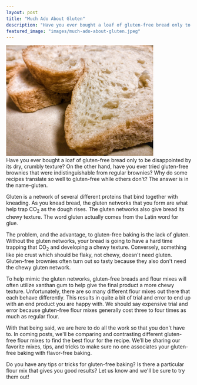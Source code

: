 ```yaml
---
layout: post
title: "Much Ado About Gluten"
description: "Have you ever bought a loaf of gluten-free bread only to be disappointed by its dry, crumbly texture? On the other hand, have you ever tried gluten-free brownies that were indistinguishable from regular brownies? Why do some recipes translate so well to gluten-free while others don't? The answer is in the name-gluten."
featured_image: "images/much-ado-about-gluten.jpeg"
---
```

<img src="/images/much-ado-about-gluten.jpeg" width="400"><br>
Have you ever bought a loaf of gluten-free bread only to be disappointed by its dry, crumbly texture? On the other hand, have you ever tried gluten-free brownies that were indistinguishable from regular brownies? Why do some recipes translate so well to gluten-free while others don't? The answer is in the name-gluten.

Gluten is a network of several different proteins that bind together with kneading. As you knead bread, the gluten networks that you form are what help trap CO<sub>2</sub> as the dough rises. The gluten networks also give bread its chewy texture. The word gluten actually comes from the Latin word for glue.

The problem, and the advantage, to gluten-free baking is the lack of gluten. Without the gluten networks, your bread is going to have a hard time trapping that CO<sub>2</sub> and developing a chewy texture. Conversely, something like pie crust which should be flaky, not chewy, doesn't need gluten. Gluten-free brownies often turn out so tasty because they also don't need the chewy gluten network.

To help mimic the gluten networks, gluten-free breads and flour mixes will often utilize xanthan gum to help give the final product a more chewy texture. Unfortunately, there are so many different flour mixes out there that each behave differently. This results in quite a bit of trial and error to end up with an end product you are happy with. We should say expensive trial and error because gluten-free flour mixes generally cost three to four times as much as regular flour.

With that being said, we are here to do all the work so that you don't have to. In coming posts, we'll be comparing and contrasting different gluten-free flour mixes to find the best flour for the recipe. We’ll be sharing our favorite mixes, tips, and tricks to make sure no one associates your gluten-free baking with flavor-free baking.

Do you have any tips or tricks for gluten-free baking? Is there a particular flour mix that gives you good results? Let us know and we'll be sure to try them out!